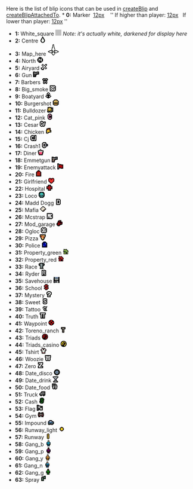 <noinclude>Here is the list of blip icons that can be used in [createBlip](/docs/createblip.md "wikilink") and [createBlipAttachedTo](/createBlipAttachedTo.md "wikilink"). </noinclude>\* **0:** Marker  [12px](/Image:Blipid0s.png.md "wikilink")    '' If higher than player: [12px](/Image:Blipid0u.png.md "wikilink")   If lower than player: [12px](/Image:Blipid0d.png.md "wikilink") ''

-   **1:** White\_square ![Blipid1b.png](/images/blipid1b.png) *Note: it's actually white, darkened for display here*
-   **2:** Centre ![Blipid2.png](/images/blipid2.png)
-   **3:** Map\_here ![Blipid3.png](/images/blipid3.png)
-   **4:** North ![Blipid4.png](/images/blipid4.png)
-   **5:** Airyard ![Blipid5.jpg](/images/blipid5.jpg)
-   **6:** Gun ![Blipid6.jpg](/images/blipid6.jpg)
-   **7:** Barbers ![Blipid7.jpg](/images/blipid7.jpg)
-   **8:** Big\_smoke ![Blipid8.jpg](/images/blipid8.jpg)
-   **9:** Boatyard ![Blipid9.jpg](/images/blipid9.jpg)
-   **10:** Burgershot ![Blipid10.jpg](/images/blipid10.jpg)
-   **11:** Bulldozer ![Blipid11.jpg](/images/blipid11.jpg)
-   **12:** Cat\_pink ![Blipid12.jpg](/images/blipid12.jpg)
-   **13:** Cesar ![Blipid13.jpg](/images/blipid13.jpg)
-   **14:** Chicken ![Blipid14.jpg](/images/blipid14.jpg)
-   **15:** Cj ![Blipid15.jpg](/images/blipid15.jpg)
-   **16:** Crash1 ![Blipid16.jpg](/images/blipid16.jpg)
-   **17:** Diner ![Blipid17.jpg](/images/blipid17.jpg)
-   **18:** Emmetgun ![Blipid18.jpg](/images/blipid18.jpg)
-   **19:** Enemyattack ![Blipid19.jpg](/images/blipid19.jpg)
-   **20:** Fire ![Blipid20.jpg](/images/blipid20.jpg)
-   **21:** Girlfriend ![Blipid21.jpg](/images/blipid21.jpg)
-   **22:** Hospital ![Blipid22.jpg](/images/blipid22.jpg)
-   **23:** Loco ![Blipid23.jpg](/images/blipid23.jpg)
-   **24:** Madd Dogg ![Blipid24.jpg](/images/blipid24.jpg)
-   **25:** Mafia ![Blipid25.jpg](/images/blipid25.jpg)
-   **26:** Mcstrap ![Blipid26.jpg](/images/blipid26.jpg)
-   **27:** Mod\_garage ![Blipid27.jpg](/images/blipid27.jpg)
-   **28:** Ogloc ![Blipid28.jpg](/images/blipid28.jpg)
-   **29:** Pizza ![Blipid29.jpg](/images/blipid29.jpg)
-   **30:** Police ![Blipid30.jpg](/images/blipid30.jpg)
-   **31:** Property\_green ![Blipid31.jpg](/images/blipid31.jpg)
-   **32:** Property\_red ![Blipid32.jpg](/images/blipid32.jpg)
-   **33:** Race ![Blipid33.jpg](/images/blipid33.jpg)
-   **34:** Ryder ![Blipid34.jpg](/images/blipid34.jpg)
-   **35:** Savehouse ![Blipid35.jpg](/images/blipid35.jpg)
-   **36:** School ![Blipid36.jpg](/images/blipid36.jpg)
-   **37:** Mystery ![Blipid37.jpg](/images/blipid37.jpg)
-   **38:** Sweet ![Blipid38.jpg](/images/blipid38.jpg)
-   **39:** Tattoo ![Blipid39.jpg](/images/blipid39.jpg)
-   **40:** Truth ![Blipid40.jpg](/images/blipid40.jpg)
-   **41:** Waypoint ![Blipid41.png](/images/blipid41.png)
-   **42:** Toreno\_ranch ![Blipid42.jpg](/images/blipid42.jpg)
-   **43:** Triads ![Blipid43.jpg](/images/blipid43.jpg)
-   **44:** Triads\_casino ![Blipid44.jpg](/images/blipid44.jpg)
-   **45:** Tshirt ![Blipid45.jpg](/images/blipid45.jpg)
-   **46:** Woozie ![Blipid46.jpg](/images/blipid46.jpg)
-   **47:** Zero ![Blipid47.jpg](/images/blipid47.jpg)
-   **48:** Date\_disco ![Blipid48.png](/images/blipid48.png)
-   **49:** Date\_drink ![Blipid49.jpg](/images/blipid49.jpg)
-   **50:** Date\_food ![Blipid50.jpg](/images/blipid50.jpg)
-   **51:** Truck ![Blipid51.jpg](/images/blipid51.jpg)
-   **52:** Cash ![Blipid52.jpg](/images/blipid52.jpg)
-   **53:** Flag ![Blipid53.jpg](/images/blipid53.jpg)
-   **54:** Gym ![Blipid54.jpg](/images/blipid54.jpg)
-   **55:** Impound ![Blipid55.jpg](/images/blipid55.jpg)
-   **56:** Runway\_light ![Blipid56.jpg](/images/blipid56.jpg)
-   **57:** Runway ![Blipid57.jpg](/images/blipid57.jpg)
-   **58:** Gang\_b ![Blipid58.jpg](/images/blipid58.jpg)
-   **59:** Gang\_p ![Blipid59.jpg](/images/blipid59.jpg)
-   **60:** Gang\_y ![Blipid60.jpg](/images/blipid60.jpg)
-   **61:** Gang\_n ![Blipid61.jpg](/images/blipid61.jpg)
-   **62:** Gang\_g ![Blipid62.jpg](/images/blipid62.jpg)
-   **63:** Spray ![Blipid63.jpg](/images/blipid63.jpg)
